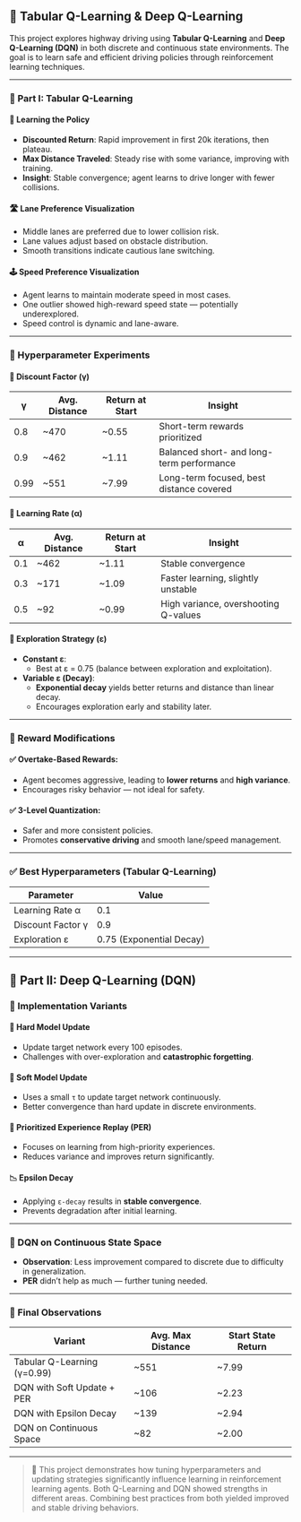 ## 📄 Tabular Q-Learning & Deep Q-Learning

This project explores highway driving using **Tabular Q-Learning** and **Deep Q-Learning (DQN)** in both discrete and continuous state environments. The goal is to learn safe and efficient driving policies through reinforcement learning techniques.

---

### 🔹 Part I: Tabular Q-Learning

#### 🚗 Learning the Policy
- **Discounted Return**: Rapid improvement in first 20k iterations, then plateau.
- **Max Distance Traveled**: Steady rise with some variance, improving with training.
- **Insight**: Stable convergence; agent learns to drive longer with fewer collisions.

#### 🛣️ Lane Preference Visualization
- Middle lanes are preferred due to lower collision risk.
- Lane values adjust based on obstacle distribution.
- Smooth transitions indicate cautious lane switching.

#### 🕹️ Speed Preference Visualization
- Agent learns to maintain moderate speed in most cases.
- One outlier showed high-reward speed state — potentially underexplored.
- Speed control is dynamic and lane-aware.

---

### 🔁 Hyperparameter Experiments

#### 🔸 Discount Factor (γ)
| γ     | Avg. Distance | Return at Start | Insight                                   |
|-------|---------------|------------------|--------------------------------------------|
| 0.8   | ~470          | ~0.55            | Short-term rewards prioritized              |
| 0.9   | ~462          | ~1.11            | Balanced short- and long-term performance   |
| 0.99  | ~551          | ~7.99            | Long-term focused, best distance covered    |

#### 🔸 Learning Rate (α)
| α     | Avg. Distance | Return at Start | Insight                              |
|-------|---------------|------------------|---------------------------------------|
| 0.1   | ~462          | ~1.11            | Stable convergence                    |
| 0.3   | ~171          | ~1.09            | Faster learning, slightly unstable    |
| 0.5   | ~92           | ~0.99            | High variance, overshooting Q-values |

#### 🔸 Exploration Strategy (ε)
- **Constant ε**:
  - Best at ε = 0.75 (balance between exploration and exploitation).
- **Variable ε (Decay)**:
  - **Exponential decay** yields better returns and distance than linear decay.
  - Encourages exploration early and stability later.

---

### 🧪 Reward Modifications

#### ✅ Overtake-Based Rewards:
- Agent becomes aggressive, leading to **lower returns** and **high variance**.
- Encourages risky behavior — not ideal for safety.

#### ✅ 3-Level Quantization:
- Safer and more consistent policies.
- Promotes **conservative driving** and smooth lane/speed management.

---

### ✅ Best Hyperparameters (Tabular Q-Learning)

| Parameter        | Value                    |
|------------------|--------------------------|
| Learning Rate α  | 0.1                      |
| Discount Factor γ| 0.9                      |
| Exploration ε    | 0.75 (Exponential Decay) |

---

## 🤖 Part II: Deep Q-Learning (DQN)

### 🧱 Implementation Variants

#### 🧊 Hard Model Update
- Update target network every 100 episodes.
- Challenges with over-exploration and **catastrophic forgetting**.

#### 🌊 Soft Model Update
- Uses a small `τ` to update target network continuously.
- Better convergence than hard update in discrete environments.

#### 🧠 Prioritized Experience Replay (PER)
- Focuses on learning from high-priority experiences.
- Reduces variance and improves return significantly.

#### 📉 Epsilon Decay
- Applying `ε-decay` results in **stable convergence**.
- Prevents degradation after initial learning.

---

### 🧪 DQN on Continuous State Space

- **Observation**: Less improvement compared to discrete due to difficulty in generalization.
- **PER** didn’t help as much — further tuning needed.

---

### 🏁 Final Observations

| Variant                       | Avg. Max Distance | Start State Return |
|-------------------------------|-------------------|--------------------|
| Tabular Q-Learning (γ=0.99)   | ~551              | ~7.99              |
| DQN with Soft Update + PER    | ~106              | ~2.23              |
| DQN with Epsilon Decay        | ~139              | ~2.94              |
| DQN on Continuous Space       | ~82               | ~2.00              |

---

> 📌 This project demonstrates how tuning hyperparameters and updating strategies significantly influence learning in reinforcement learning agents. Both Q-Learning and DQN showed strengths in different areas. Combining best practices from both yielded improved and stable driving behaviors.
